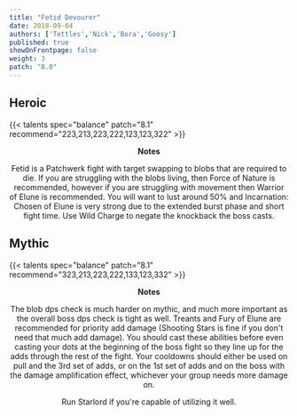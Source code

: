 ```yaml
---
title: "Fetid Devourer"
date: 2018-09-04
authors: ['Tettles','Nick','Bora','Goosy']
published: true
showOnFrontpage: false
weight: 3
patch: "8.0"
---
```


## Heroic
{{< talents spec="balance" patch="8.1" recommend="223,213,223,222,123,123,322" >}}
<center>
<b>Notes</b>

Fetid is a Patchwerk fight with target swapping to blobs that are required to die. If you are struggling with the blobs living, then Force of Nature is recommended, however if you are struggling with movement then Warrior of Elune is recommended. You will want to lust around 50% and Incarnation: Chosen of Elune is very strong due to the extended burst phase and short fight time. Use Wild Charge to negate the knockback the boss casts.

</center>


## Mythic
{{< talents spec="balance" patch="8.1" recommend="323,213,223,222,133,123,332" >}}
<center>
<b>Notes</b>

The blob dps check is much harder on mythic, and much more important as the overall boss dps check is tight as well. Treants and Fury of Elune are recommended for priority add damage (Shooting Stars is fine if you don't need that much add damage). You should cast these abilities before even casting your dots at the beginning of the boss fight so they line up for the adds through the rest of the fight. Your cooldowns should either be used on pull and the 3rd set of adds, or on the 1st set of adds and on the boss with the damage amplification effect, whichever your group needs more damage on.

Run Starlord if you're capable of utilizing it well.

</center>
